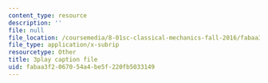```yaml
---
content_type: resource
description: ''
file: null
file_location: /coursemedia/8-01sc-classical-mechanics-fall-2016/fabaa3f2067054a4be5f220fb5033149_Idx3VgOpUDk.vtt
file_type: application/x-subrip
resourcetype: Other
title: 3play caption file
uid: fabaa3f2-0670-54a4-be5f-220fb5033149
---
```


